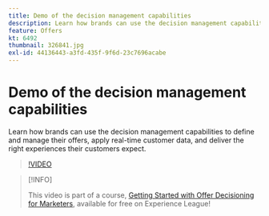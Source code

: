 ```yaml
---
title: Demo of the decision management capabilities
description: Learn how brands can use the decision management capabilities to define and manage their offers, apply real-time customer data, and deliver the right experiences their customers expect.
feature: Offers
kt: 6492
thumbnail: 326841.jpg
exl-id: 44136443-a3fd-435f-9f6d-23c7696acabe
---
```

# Demo of the decision management capabilities

Learn how brands can use the decision management capabilities to define and manage their offers, apply real-time customer data, and deliver the right experiences their customers expect.

>[!VIDEO](https://video.tv.adobe.com/v/326841?quality=12&learn=on)

>[!INFO]
>
> This video is part of a course, [Getting Started with Offer Decisioning for Marketers](https://experienceleague.adobe.com/?recommended=ExperiencePlatform-U-1-2020.1.offerdecisioning), available for free on Experience League!
